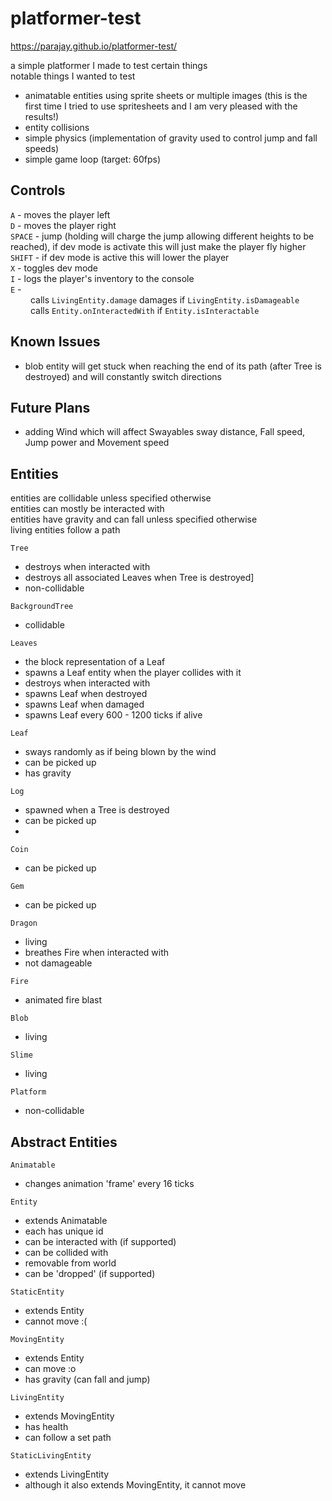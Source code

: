 # platformer-test

https://parajay.github.io/platformer-test/

a simple platformer I made to test certain things
<br>
notable things I wanted to test
- animatable entities using sprite sheets or multiple images (this is the first time I tried to use spritesheets and I am very pleased with the results!)
- entity collisions
- simple physics (implementation of gravity used to control jump and fall speeds)
- simple game loop (target: 60fps)

## Controls

`A` - moves the player left
<br>
`D` - moves the player right
<br>
`SPACE` - jump (holding will charge the jump allowing different heights to be reached), if dev mode is activate this will just make the player fly higher
<br>
`SHIFT` - if dev mode is active this will lower the player
<br>
`X` - toggles dev mode
<br>
`I` - logs the player's inventory to the console
<br>
`E` -
<br> &emsp;&emsp; 
calls `LivingEntity.damage` damages if `LivingEntity.isDamageable`
<br> &emsp;&emsp;
calls `Entity.onInteractedWith` if `Entity.isInteractable`

## Known Issues
- blob entity will get stuck when reaching the end of its path (after Tree is destroyed) and will constantly switch directions

## Future Plans
- adding Wind which will affect Swayables sway distance, Fall speed, Jump power and Movement speed

## Entities
entities are collidable unless specified otherwise
<br>
entities can mostly be interacted with
<br>
entities have gravity and can fall unless specified otherwise
<br>
living entities follow a path

`Tree`
- destroys when interacted with
- destroys all associated Leaves when Tree is destroyed]
- non-collidable

`BackgroundTree`
- collidable

`Leaves`
- the block representation of a Leaf
- spawns a Leaf entity when the player collides with it
- destroys when interacted with
- spawns Leaf when destroyed
- spawns Leaf when damaged
- spawns Leaf every 600 - 1200 ticks if alive

`Leaf`
- sways randomly as if being blown by the wind
- can be picked up
- has gravity

`Log`
- spawned when a Tree is destroyed
- can be picked up
- 
`Coin`
- can be picked up

`Gem`
- can be picked up

`Dragon`
- living
- breathes Fire when interacted with
- not damageable

`Fire`
- animated fire blast

`Blob`
- living

`Slime`
- living

`Platform`
- non-collidable

## Abstract Entities
`Animatable`
- changes animation 'frame' every 16 ticks

`Entity`
- extends Animatable
- each has unique id
- can be interacted with (if supported)
- can be collided with
- removable from world
- can be 'dropped' (if supported)

`StaticEntity`
- extends Entity
- cannot move :(

`MovingEntity`
- extends Entity
- can move :o
- has gravity (can fall and jump)

`LivingEntity`
- extends MovingEntity
- has health
- can follow a set path

`StaticLivingEntity`
- extends LivingEntity
- although it also extends MovingEntity, it cannot move


